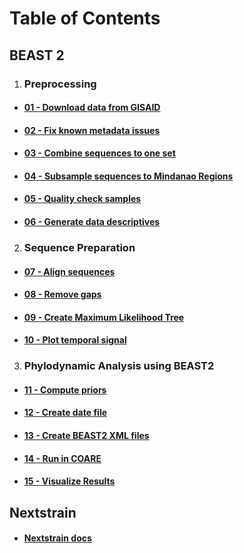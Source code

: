 # Table of Contents

## BEAST 2

1. ### Preprocessing

- #### [01 - Download data from GISAID](content/01-download-data-from-gisaid.md)
- #### [02 - Fix known metadata issues](content/02-fixed-known-metadata-issues.md)
- #### [03 - Combine sequences to one set](content/03-combine-sequences-to-one-set.md)
- #### [04 - Subsample sequences to Mindanao Regions](content/04-subsample-sequences-to-mindanao-regions.md)
- #### [05 - Quality check samples](content/05-quality-check-samples.md)
- #### [06 - Generate data descriptives](content/06-generate-data-descriptives.md)

2. ### Sequence Preparation

- #### [07 - Align sequences](content/07-align-sequences.md)
- #### [08 - Remove gaps]()
- #### [09 - Create Maximum Likelihood Tree]()
- #### [10 - Plot temporal signal]()

3. ### Phylodynamic Analysis using BEAST2

- #### [11 - Compute priors]()
- #### [12 - Create date file]()
- #### [13 - Create BEAST2 XML files]()
- #### [14 - Run in COARE]()
- #### [15 - Visualize Results]()

## Nextstrain

- #### [Nextstrain docs](nextstrain/nextstrain-docs.md)
